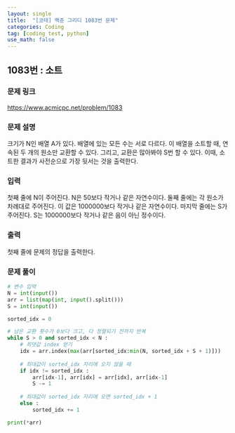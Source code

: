 ```yaml
---
layout: single
title:  "[코테] 백준 그리디 1083번 문제"
categories: Coding
tag: [coding test, python]
use_math: false
---
```


## 1083번 : 소트
### 문제 링크
<https://www.acmicpc.net/problem/1083>

### 문제 설명
크기가 N인 배열 A가 있다. 배열에 있는 모든 수는 서로 다르다. 이 배열을 소트할 때, 연속된 두 개의 원소만 교환할 수 있다. 그리고, 교환은 많아봐야 S번 할 수 있다. 이때, 소트한 결과가 사전순으로 가장 뒷서는 것을 출력한다.

### 입력
첫째 줄에 N이 주어진다. N은 50보다 작거나 같은 자연수이다. 둘째 줄에는 각 원소가 차례대로 주어진다. 이 값은 1000000보다 작거나 같은 자연수이다. 마지막 줄에는 S가 주어진다. S는 1000000보다 작거나 같은 음이 아닌 정수이다.

### 출력
첫째 줄에 문제의 정답을 출력한다.

### 문제 풀이


```python
# 변수 입력
N = int(input())
arr = list(map(int, input().split()))
S = int(input())

sorted_idx = 0

# 남은 교환 횟수가 0보다 크고, 다 정렬되기 전까지 반복
while S > 0 and sorted_idx < N : 
    # 최댓값 index 얻기
    idx = arr.index(max(arr[sorted_idx:min(N, sorted_idx + S + 1)]))
    
    # 최대값이 sorted_idx 자리에 오지 않을 때
    if idx != sorted_idx :
        arr[idx-1], arr[idx] = arr[idx], arr[idx-1]
        S -= 1
        
    # 최대값이 sorted_idx 자리에 오면 sorted_idx + 1
    else : 
        sorted_idx += 1

print(*arr)
```
